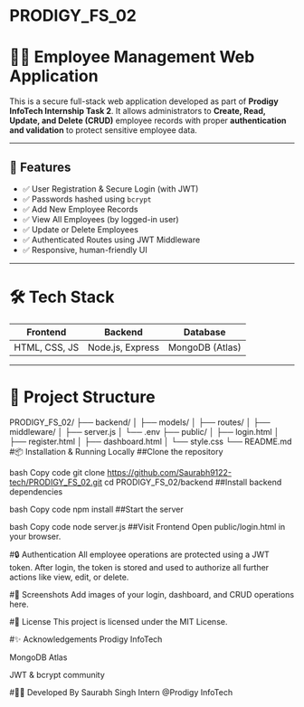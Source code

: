 # PRODIGY_FS_02
# 🧑‍💼 Employee Management Web Application

This is a secure full-stack web application developed as part of **Prodigy InfoTech Internship Task 2**. It allows administrators to **Create, Read, Update, and Delete (CRUD)** employee records with proper **authentication and validation** to protect sensitive employee data.

---

## 🚀 Features

- ✅ User Registration & Secure Login (with JWT)
- ✅ Passwords hashed using `bcrypt`
- ✅ Add New Employee Records
- ✅ View All Employees (by logged-in user)
- ✅ Update or Delete Employees
- ✅ Authenticated Routes using JWT Middleware
- ✅ Responsive, human-friendly UI 

---

# 🛠️ Tech Stack

| Frontend | Backend | Database |
|----------|---------|----------|
| HTML, CSS, JS | Node.js, Express | MongoDB (Atlas) |

---

# 📁 Project Structure

PRODIGY_FS_02/
├── backend/
│ ├── models/
│ ├── routes/
│ ├── middleware/
│ ├── server.js
│ └── .env
├── public/
│ ├── login.html
│ ├── register.html
│ ├── dashboard.html
│ └── style.css
└── README.md
#📦 Installation & Running Locally
##Clone the repository

bash
Copy code
git clone https://github.com/Saurabh9122-tech/PRODIGY_FS_02.git
cd PRODIGY_FS_02/backend
##Install backend dependencies

bash
Copy code
npm install
##Start the server

bash
Copy code
node server.js
##Visit Frontend
Open public/login.html in your browser.

#🔒 Authentication
All employee operations are protected using a JWT token. After login, the token is stored and used to authorize all further actions like view, edit, or delete.

#📸 Screenshots
Add images of your login, dashboard, and CRUD operations here.

#📃 License
This project is licensed under the MIT License.

#✨ Acknowledgements
Prodigy InfoTech

MongoDB Atlas

JWT & bcrypt community

#👨‍💻 Developed By
Saurabh Singh
Intern @Prodigy InfoTech
